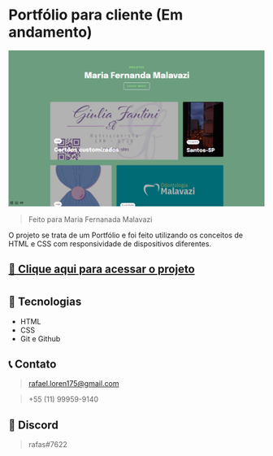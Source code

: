 # Portfólio para cliente (Em andamento)
 
![preview](./github/preview.png)

> Feito para Maria Fernanada Malavazi

O projeto se trata de um Portfólio e foi feito utilizando os conceitos de HTML e CSS com responsividade de dispositivos diferentes.

## [🔗 Clique aqui para acessar o projeto](https://loren175.github.io/Portfolio-Mafe)
#

## 🚀 Tecnologias

- HTML
- CSS
- Git e Github

## 📞 Contato

>rafael.loren175@gmail.com

>+55 (11) 99959-9140


## 👾 Discord

>rafas#7622